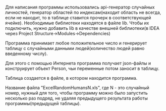 Для написания программы использовались api-генератор случайных личностей, генератор областей по индексам(находит область не всегда, если не находит, то в таблице ставится прочерк в соответствующей ячейке).
Необходимые библиотеки находятся в файле lib. Чтобы их подключить, нужно добавить lib в качестве внешней библиотеки(в IDEA через Project Structure->Modules->Dependencies)

Программа принимает любое положительное число и генерирует таблицу с случайными данными людей(количество людей равно введенному числу).

Для этого с помощью Интернета программа получает json-файлы и конструирует объект Person, чьи переменные потом заносит в таблицу.

Таблица создается в файле, в котором находится программа.


Название файла "ExcelRandomHumansN.xls", где N - это случайный номер, 
нужный для того, чтобы программу можно было запустить несколько раз подряд,
не удаляя предыдущего результата работы программы(предыдущей таблицы).
